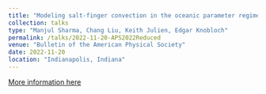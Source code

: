 ```yaml
---
title: "Modeling salt-finger convection in the oceanic parameter regimes"
collection: talks
type: "Manjul Sharma, Chang Liu, Keith Julien, Edgar Knobloch"
permalink: /talks/2022-11-20-APS2022Reduced
venue: "Bulletin of the American Physical Society"
date: 2022-11-20
location: "Indianapolis, Indiana"
---
```


[More information here](https://meetings.aps.org/Meeting/DFD22/Session/U19.6)
